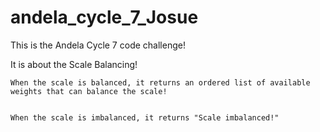 # andela_cycle_7_Josue


This is the Andela Cycle 7 code challenge!

It is about the Scale Balancing!

	When the scale is balanced, it returns an ordered list of available 
	weights that can balance the scale!	


	When the scale is imbalanced, it returns "Scale imbalanced!"
